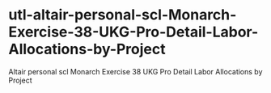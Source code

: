 # utl-altair-personal-scl-Monarch-Exercise-38-UKG-Pro-Detail-Labor-Allocations-by-Project
Altair personal scl Monarch Exercise 38 UKG Pro Detail Labor Allocations by Project
